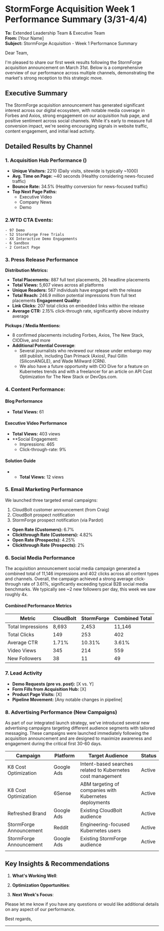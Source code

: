 # StormForge Acquisition Week 1 Performance Summary (3/31-4/4)

**To:** Extended Leadership Team & Executive Team  
**From:** [Your Name]  
**Subject:** StormForge Acquisition - Week 1 Performance Summary

Dear Team,

I'm pleased to share our first week results following the StormForge acquisition announcement on March 31st. Below is a comprehensive overview of our performance across multiple channels, demonstrating the market's strong reception to this strategic move.

## Executive Summary

The StormForge acquisition announcement has generated significant interest across our digital ecosystem, with notable media coverage in Forbes and Axios, strong engagement on our acquisition hub page, and positive sentiment across social channels. While it's early to measure full conversion impact, we're seeing encouraging signals in website traffic, content engagement, and initial lead activity.

## Detailed Results by Channel

### 1. Acquisition Hub Performance ()
- **Unique Visitors:** 2210 (Daily visits, sitewide is typically ~1000)
- **Avg. Time on Page:** ~40 seconds (Healthy considering news-focused traffic)
- **Bounce Rate:** 34.5% (Healthy conversion for news-focused traffic)
- **Top Next Page Paths:** 
	- Executive Video
	- Company News
	- Demo 

### 2.WTD CTA Events: 
	- 97 Demo
	- 52 StormForge Free Trials
	- XX Interactive Demo Engagements
	- 6 Sandbox
	- 2 Contact Page

### 3. Press Release Performance
**Distribution Metrics:**
- **Total Placements:** 887 full text placements, 26 headline placements
- **Total Views:** 5,607 views across all platforms
- **Unique Readers:** 567 individuals have engaged with the release
- **Total Reach:** 246.9 million potential impressions from full text placements
**Engagement Quality:**
- **Link Clicks:** 207 total clicks on embedded links within the release
- **Average CTR:** 2.15% click-through rate, significantly above industry average

**Pickups / Media Mentions:** 
- 8 confirmed placements including Forbes, Axios, The New Stack, CIODive, and more
- **Additional Potential Coverage**: 
	- Several journalists who reviewed our release under embargo may still publish, including Dan Primack (Axios), Paul Gillin (SiliconANGLE), and Wade Millward (CRN). 
	- We also have a future opportunity with CIO Dive for a feature on Kubernetes trends and with a freelancer for an article on API Cost Optimization for The New Stack or DevOps.com.

### 4. Content Performance:
#### Blog Performance
- **Total Views:** 61
#### Executive Video Performance
- **Total Views:** 403 views
- **Social Engagement:
	- Impressions: 465
	- Click-through-rate: 9%
#### Solution Guide
- - **Total Views:** 12 views


### 5. Email Marketing Performance
We launched three targeted email campaigns:
1. CloudBolt customer announcement (from Craig)
2. CloudBolt prospect notification
3. StormForge prospect notification (via Pardot)

- **Open Rate (Customers):** 6.7%
- **Clickthrough Rate (Customers):** 4.82%
- **Open Rate (Prospects):** 4.25%
- **Clickthrough Rate (Prospects):** 2%

### 6. Social Media Performance
The acquisition announcement social media campaign generated a combined total of 11,146 impressions and 402 clicks across all content types and channels. Overall, the campaign achieved a strong average click-through rate of 3.61%, significantly exceeding typical B2B social media benchmarks. We typically see ~2 new followers per day, this week we saw roughly 4x. 
#### Combined Performance Metrics

| Metric            | CloudBolt | StormForge | Combined Total |
| ----------------- | --------- | ---------- | -------------- |
| Total Impressions | 8,693     | 2,453      | 11,146         |
| Total Clicks      | 149       | 253        | 402            |
| Average CTR       | 1.71%     | 10.31%     | 3.61%          |
| Video Views       | 345       | 214        | 559            |
| New Followers     | 38        | 11         | 49             |

### 7. Lead Activity
- **Demo Requests (pre vs. post):** [X vs. Y]
- **Form Fills from Acquisition Hub:** [X]
- **Product Page Visits:** [X]
- **Pipeline Movement:** [Any notable changes in pipeline]

### 8. Advertising Performance (New Campaigns)
As part of our integrated launch strategy, we've introduced several new advertising campaigns targeting different audience segments with tailored messaging. These campaigns were launched immediately following the acquisition announcement and are designed to maximize awareness and engagement during the critical first 30-60 days.

| Campaign                | Platform   | Target Audience                                             | Status |
| ----------------------- | ---------- | ----------------------------------------------------------- | ------ |
| K8 Cost Optimization    | Google Ads | Intent-based searches related to Kubernetes cost management | Active |
| K8 Cost Optimization    | 6Sense     | ABM targeting of companies with Kubernetes deployments      | Active |
| Refreshed Brand         | Google Ads | Existing CloudBolt audience                                 | Active |
| StormForge Announcement | Reddit     | Engineering-focused Kubernetes users                        | Active |
| StormForge Announcement | Google Ads | Existing StormForge audience                                | Active |
|                         |            |                                                             |        |

## Key Insights & Recommendations

1. **What's Working Well**:
    
2. **Optimization Opportunities**:
    
3. **Next Week's Focus**:
    

Please let me know if you have any questions or would like additional details on any aspect of our performance.

Best regards,


---

